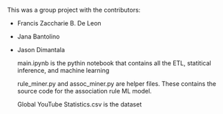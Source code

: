 This was a group project with the contributors:
- Francis Zaccharie B. De Leon
- Jana Bantolino
- Jason Dimantala

  main.ipynb is the pythin notebook that contains all the ETL, statitical inference, and machine learning

  rule_miner.py and assoc_miner.py are helper files. These contains the source code for the association rule ML model.

  Global YouTube Statistics.csv is the dataset
